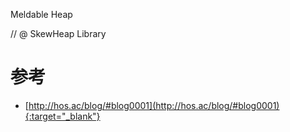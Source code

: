 
Meldable Heap

// @ SkewHeap Library

# 参考

* [http://hos.ac/blog/#blog0001](http://hos.ac/blog/#blog0001){:target="_blank"}
